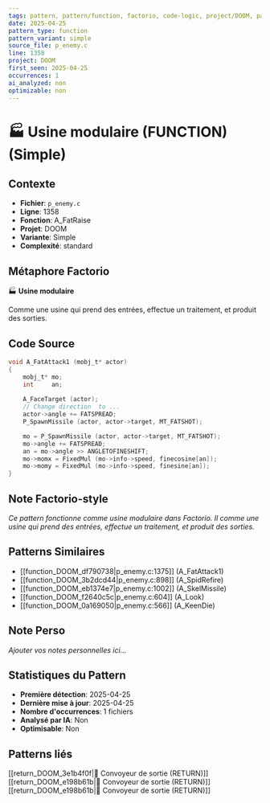 ```yaml
---
tags: pattern, pattern/function, factorio, code-logic, project/DOOM, pattern/variant/simple
date: 2025-04-25
pattern_type: function
pattern_variant: simple
source_file: p_enemy.c
line: 1358
project: DOOM
first_seen: 2025-04-25
occurrences: 1
ai_analyzed: non
optimizable: non
---
```


# 🏭 Usine modulaire (FUNCTION) (Simple)

## Contexte
- **Fichier**: `p_enemy.c`
- **Ligne**: 1358
- **Fonction**: A_FatRaise
- **Projet**: DOOM
- **Variante**: Simple
- **Complexité**: standard

## Métaphore Factorio
🏭 **Usine modulaire**

Comme une usine qui prend des entrées, effectue un traitement, et produit des sorties.

## Code Source
```c
void A_FatAttack1 (mobj_t* actor)
{
    mobj_t*	mo;
    int		an;
	
    A_FaceTarget (actor);
    // Change direction  to ...
    actor->angle += FATSPREAD;
    P_SpawnMissile (actor, actor->target, MT_FATSHOT);

    mo = P_SpawnMissile (actor, actor->target, MT_FATSHOT);
    mo->angle += FATSPREAD;
    an = mo->angle >> ANGLETOFINESHIFT;
    mo->momx = FixedMul (mo->info->speed, finecosine[an]);
    mo->momy = FixedMul (mo->info->speed, finesine[an]);
}
```

## Note Factorio-style
*Ce pattern fonctionne comme usine modulaire dans Factorio. Il comme une usine qui prend des entrées, effectue un traitement, et produit des sorties.*

## Patterns Similaires
- [[function_DOOM_df790738|p_enemy.c:1375]] (A_FatAttack1)
- [[function_DOOM_3b2dcd44|p_enemy.c:898]] (A_SpidRefire)
- [[function_DOOM_eb1374e7|p_enemy.c:1002]] (A_SkelMissile)
- [[function_DOOM_f2640c5c|p_enemy.c:604]] (A_Look)
- [[function_DOOM_0a169050|p_enemy.c:566]] (A_KeenDie)

## Note Perso
*Ajouter vos notes personnelles ici...*

## Statistiques du Pattern
- **Première détection**: 2025-04-25
- **Dernière mise à jour**: 2025-04-25
- **Nombre d'occurrences**: 1 fichiers
- **Analysé par IA**: Non
- **Optimisable**: Non

## Patterns liés
[[return_DOOM_3e1b4f0f|🚚 Convoyeur de sortie (RETURN)]]
[[return_DOOM_e198b61b|🚚 Convoyeur de sortie (RETURN)]]
[[return_DOOM_e198b61b|🚚 Convoyeur de sortie (RETURN)]]

